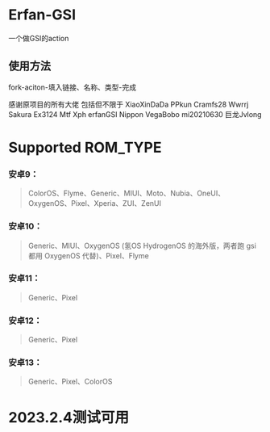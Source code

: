 # Erfan-GSI
一个做GSI的action  

## 使用方法
fork-aciton-填入链接、名称、类型-完成

感谢原项目的所有大佬 包括但不限于 XiaoXinDaDa PPkun Cramfs28 Wwrrj Sakura Ex3124 Mtf Xph erfanGSI Nippon VegaBobo mi20210630 巨龙Jvlong 

# Supported ROM_TYPE
### 安卓9： 
> ColorOS、Flyme、Generic、MIUI、Moto、Nubia、OneUI、OxygenOS、Pixel、Xperia、ZUI、ZenUI
### 安卓10：
>Generic、MIUI、OxygenOS (氢OS HydrogenOS 的海外版，两者跑 gsi 都用 OxygenOS 代替)、Pixel、Flyme
### 安卓11：
> Generic、Pixel
### 安卓12：
> Generic、Pixel
### 安卓13：
> Generic、Pixel、ColorOS
# 2023.2.4测试可用
